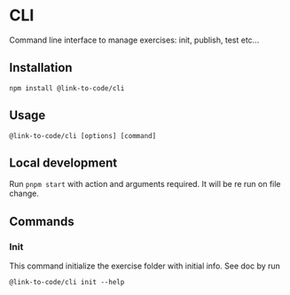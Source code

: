 # CLI

Command line interface to manage exercises: init, publish, test etc...

## Installation
```
npm install @link-to-code/cli
```

## Usage
```
@link-to-code/cli [options] [command]
```

## Local development
Run `pnpm start` with action and arguments required. It will be re run on file change.

## Commands

### Init
This command initialize the exercise folder with initial info.
See doc by run
```
@link-to-code/cli init --help
```
